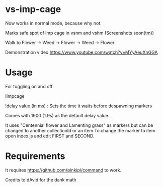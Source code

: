 # vs-imp-cage
Now works in normal mode, because why not.

Marks safe spot of imp cage in vsnm and vshm (Screenshots soon(tm))

Walk to Flower -> Weed -> Flower -> Weed -> Flower

Demonstration video
https://www.youtube.com/watch?v=MYyAeuXnGGA

# Usage
For toggling on and off

!impcage

!delay value (in ms) : Sets the time it waits before despawning markers

Comes with 1900 (1.9s) as the default delay value.

It uses "Centennial flower and Lamenting grass" as markers but can be changed to another collectionId or an item
To change the marker to item open index.js and edit FIRST and SECOND.

# Requirements

It requires https://github.com/pinkipi/command to work.

Credits to dAvid for the dank math
